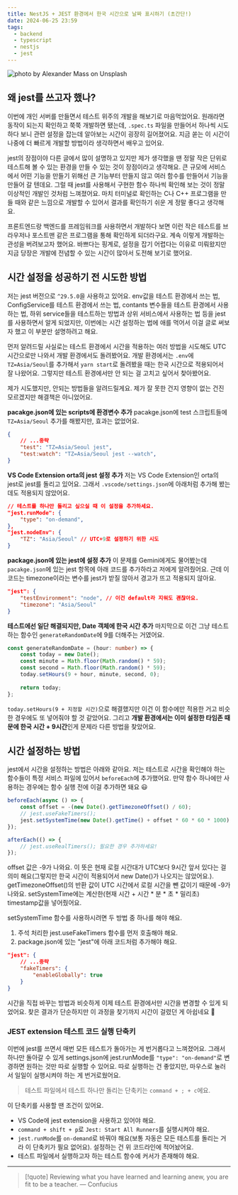 ```yaml
---
title: NestJS + JEST 환경에서 한국 시간으로 날짜 표시하기 (초간단!)
date: 2024-06-25 23:59
tags:
  - backend
  - typescript
  - nestjs
  - jest
---
```


![photo by Alexander Mass on Unsplash](https://images.unsplash.com/photo-1718305028213-96811fc88d16?crop=entropy&cs=srgb&fm=jpg&ixid=M3wzNjM5Nzd8MHwxfHJhbmRvbXx8fHx8fHx8fDE3MTkzMjc1NTZ8&ixlib=rb-4.0.3&q=85&w=768&h=432)

## 왜 jest를 쓰고자 했나?
이번에 개인 서버를 만들면서 테스트 위주의 개발을 해보기로 마음먹었어요.
원래라면 동작이 되는지 확인하고 쭉쭉 개발하면 됐는데, `.spec.ts` 파일을 만들어서 하나씩 시도하다 보니 관련 설정을 잡는데 알아보는 시간이 굉장히 길어졌어요. 지금 쏟는 이 시간이 나중에 더 빠르게 개발할 방법이라 생각하면서 배우고 있어요.

jest의 장점이야 다른 글에서 많이 설명하고 있지만 제가 생각했을 땐 정말 작은 단위로 테스트해 볼 수 있는 환경을 만들 수 있는 것이 장점이라고 생각해요. 큰 규모에 서비스에서 어떤 기능을 만들기 위해선 큰 기능부터 만들지 않고 여러 함수를 만들어서 기능을 만들어 갈 텐데요. 그럴 때 jest를 사용해서 구현한 함수 하나씩 확인해 보는 것이 정말 이상적인 개발인 것처럼 느껴졌어요. 마치 터미널로 확인하는 C나 C++ 프로그램을 만들 때와 같은 느낌으로 개발할 수 있어서 결과를 확인하기 쉬운 게 정말 좋다고 생각해요.

프론트엔드랑 백엔드를 프레임워크를 사용하면서 개발하다 보면 이런 작은 테스트를 브라우저나 포스트맨 같은 프로그램을 통해 확인하게 되더라구요.
계속 이렇게 개발하는 관성을 버려보고자 했어요. 바쁘다는 핑계로, 설정을 잡기 어렵다는 이유로 미뤄왔지만 지금 당장은 개발에 전념할 수 있는 시간이 많아서 도전해 보기로 했어요.
## 시간 설정을 성공하기 전 시도한 방법
저는 jest 버전으로 `^29.5.0`을 사용하고 있어요.
env값을 테스트 환경에서 쓰는 법, ConfigService를 테스트 환경에서 쓰는 법, contants 변수들을 테스트 환경에서 사용하는 법, 하위 service들을 테스트하는 방법과 상위 서비스에서 사용하는 법 등을 jest를 사용하면서 알게 되었지만, 이번에는 시간 설정하는 법에 애를 먹어서 이걸 글로 써보자 했고 이 부분만 설명하려고 해요.

먼저 알려드릴 사실로는 테스트 환경에서 시간을 적용하는 여러 방법을 시도해도 UTC 시간으로만 나와서 개발 환경에서도 돌려봤어요. 개발 환경에서는 `.env`에 `TZ=Asia/Seoul`를 추가해서 `yarn start`로 돌려봤을 때는 한국 시간으로 적용되어서 잘 나왔어요. 그렇지만 테스트 환경에서만 안 되는 걸 고치고 싶어서 찾아봤어요.

제가 시도했지만, 안되는 방법들을 알려드릴게요. 제가 잘 못한 건지 영향이 없는 건진 모르겠지만 해결책은 아니었어요.

**pacakge.json에 있는 scripts에 환경변수 추가**
pacakge.json에 test 스크립트들에 `TZ=Asia/Seoul` 추가를 해봤지만, 효과는 없었어요.
```json
{
	// ...중략
	"test": "TZ=Asia/Seoul jest",
	"test:watch": "TZ=Asia/Seoul jest --watch",
}
```

**VS Code Extension orta의 jest 설정 추가**
저는 VS Code Extension인 orta의 jest로 jest를 돌리고 있어요. 그래서 `.vscode/settings.json`에 아래처럼 추가해 봤는데도 적용되지 않았어요.
```json
// 테스트를 하나만 돌리고 싶으실 때 이 설정을 추가하세요.
"jest.runMode": {
	"type": "on-demand",
},
"jest.nodeEnv": {
	"TZ": "Asia/Seoul" // UTC+9로 설정하기 위한 시도
}
```

**package.json에 있는 jest에 설정 추가**
이 문제를 Gemini에게도 물어봤는데 `pacakge.json`에 있는 jest 항목에 아래 코드를 추가하라고 저에게 알려줬어요. 근데 이 코드는 timezone이라는 변수를 jest가 받질 않아서 경고가 뜨고 적용되지 않아요.
```json
"jest":	{ 
	"testEnvironment": "node", // 이건 default라 지워도 괜찮아요.
	"timezone": "Asia/Seoul" 
}
```

**테스트에선 일단 해결되지만, Date 객체에 한국 시간 추가**
마지막으로 이건 그냥 테스트하는 함수인 `generateRandomDate`에 9를 더해주는 거였어요.
```typescript
const generateRandomDate = (hour: number) => {
	const today = new Date();
	const minute = Math.floor(Math.random() * 59);
	const second = Math.floor(Math.random() * 59);
	today.setHours(9 + hour, minute, second, 0);
	
	return today;
};
```
`today.setHours(9 + 지정할 시간)`으로 해결했지만 이건 이 함수에만 적용한 거고 비슷한 경우에도 또 넣어줘야 할 것 같았어요. 그리고 **개발 환경에서는 이미 설정한 타임존 때문에 한국 시간 + 9시간**인게 문제라 다른 방법을 찾았어요.
## 시간 설정하는 방법
jest에서 시간을 설정하는 방법은 아래와 같아요. 저는 테스트로 시간을 확인해야 하는 함수들이 특정 서비스 파일에 있어서 `beforeEach`에 추가했어요. 만약 함수 하나에만 사용하는 경우에는 함수 실행 전에 이걸 추가하면 돼요 😃
```typescript
beforeEach(async () => {
	const offset = -(new Date().getTimezoneOffset() / 60);
	// jest.useFakeTimers();
	jest.setSystemTime(new Date().getTime() + offset * 60 * 60 * 1000);
});

afterEach(() => {
	// jest.useRealTimers(); 필요한 경우 추가하세요!
});
```

offset 값은 -9가 나와요. 이 뜻은 현재 로컬 시간대가 UTC보다 9시간 앞서 있다는 걸 의미 해요(그렇지만 한국 시간이 적용되어서 new Date()가 나오지는 않았어요.).
getTimezoneOffset()의 반환 값이 UTC 시간에서 로컬 시간을 뺀 값이기 때문에 -9가 나와요. setSystemTime에는 계산한(현재 시간 + 시간 \* 분 \* 초 \* 밀리초) timestamp값을 넣어줬어요.

setSystemTime 함수를 사용하시려면 두 방법 중 하나를 해야 해요.
1. 주석 처리한 jest.useFakeTimers 함수를 먼저 호출해야 해요.
2. package.json에 있는 "jest"에 아래 코드처럼 추가해야 해요.

```json
"jest": {
	// ...중략
	"fakeTimers": {
		"enableGlobally": true
	}
}
```

시간을 직접 바꾸는 방법과 비슷하게 이제 테스트 환경에서만 시간을 변경할 수 있게 되었어요.
찾은 결과가 단순하지만 이 과정을 찾기까지 시간이 걸렸던 게 아쉽네요 🥲
### JEST extension 테스트 코드 실행 단축키 
이번에 jest를 쓰면서 매번 모든 테스트가 돌아가는 게 번거롭다고 느껴졌어요. 그래서 하나만 돌아갈 수 있게 settings.json에 jest.runMode를 `"type": "on-demand"`로 변경하면 원하는 것만 따로 실행할 수 있어요.
따로 실행하는 건 좋았지만, 마우스로 눌러서 일일이 실행시켜야 하는 게 번거로웠어요.

>테스트 파일에서 테스트 하나만 돌리는 단축키는 `command + ; + c`에요.

이 단축키를 사용할 땐 조건이 있어요.
- VS Code에 jest extension을 사용하고 있어야 해요. 
- `command + shift + p`로 `Jest: Start All Runners`를 실행시켜야 해요.
- `jest.runMode`를 `on-demand`로 바꿔야 해요(보통 자동은 모든 테스트를 돌리는 거라 이 단축키가 필요 없어요). 설정하는 건 위 코드라인에 적어놨어요.
- 테스트 파일에서 실행하고자 하는 테스트 함수에 커서가 존재해야 해요.

---

> [!quote] Reviewing what you have learned and learning anew, you are fit to be a teacher.
> — Confucius